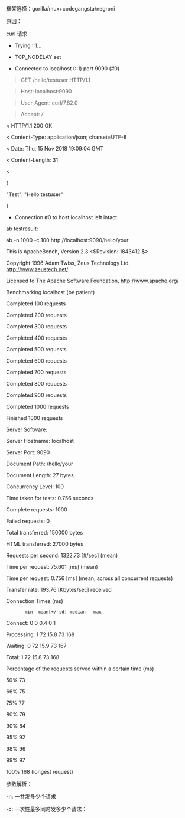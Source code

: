 框架选择：gorilla/mux+codegangsta/negroni

原因：


curl 请求：

*   Trying ::1...

* TCP_NODELAY set

* Connected to localhost (::1) port 9090 (#0)

> GET /hello/testuser HTTP/1.1

> Host: localhost:9090

> User-Agent: curl/7.62.0

> Accept: */*

>

< HTTP/1.1 200 OK

< Content-Type: application/json; charset=UTF-8

< Date: Thu, 15 Nov 2018 19:09:04 GMT

< Content-Length: 31

<

{

  "Test": "Hello testuser"
  
}

* Connection #0 to host localhost left intact



ab testresult:



ab -n 1000 -c 100 http://localhost:9090/hello/your

This is ApacheBench, Version 2.3 <$Revision: 1843412 $>

Copyright 1996 Adam Twiss, Zeus Technology Ltd, http://www.zeustech.net/

Licensed to The Apache Software Foundation, http://www.apache.org/



Benchmarking localhost (be patient)

Completed 100 requests

Completed 200 requests

Completed 300 requests

Completed 400 requests

Completed 500 requests

Completed 600 requests

Completed 700 requests

Completed 800 requests

Completed 900 requests

Completed 1000 requests

Finished 1000 requests





Server Software:

Server Hostname:        localhost

Server Port:            9090


Document Path:          /hello/your

Document Length:        27 bytes



Concurrency Level:      100

Time taken for tests:   0.756 seconds

Complete requests:      1000

Failed requests:        0

Total transferred:      150000 bytes

HTML transferred:       27000 bytes

Requests per second:    1322.73 [#/sec] (mean)

Time per request:       75.601 [ms] (mean)

Time per request:       0.756 [ms] (mean, across all concurrent requests)

Transfer rate:          193.76 [Kbytes/sec] received



Connection Times (ms)

           min  mean[+/-sd] median   max

Connect:        0    0   0.4      0       1

Processing:     1   72  15.8     73     168

Waiting:        0   72  15.9     73     167

Total:          1   72  15.8     73     168



Percentage of the requests served within a certain time (ms)

  50%     73
  
  66%     75
  
  75%     77
  
  80%     79
  
  90%     84
  
  95%     92
  
  98%     96
  
  99%     97
  
 100%    168 (longest request)
 


 参数解析：
 
 -n:    一共发多少个请求
 
 -c:    一次性最多同时发多少个请求：
